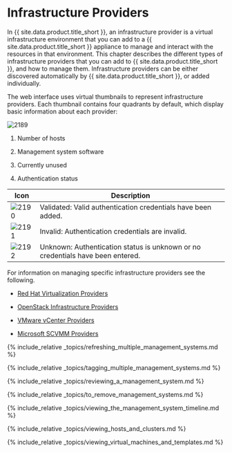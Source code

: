 # Infrastructure Providers

In {{ site.data.product.title_short }}, an infrastructure provider is a virtual
infrastructure environment that you can add to a {{ site.data.product.title_short }}
appliance to manage and interact with the resources in that environment.
This chapter describes the different types of infrastructure providers
that you can add to {{ site.data.product.title_short }}, and how to manage them.
Infrastructure providers can be either discovered automatically by
{{ site.data.product.title_short }}, or added individually.

The web interface uses virtual thumbnails to represent infrastructure
providers. Each thumbnail contains four quadrants by default, which
display basic information about each provider:

![2189](../images/2189.png)

1.  Number of hosts

2.  Management system software

3.  Currently unused

4.  Authentication status

| Icon                      | Description                                                                    |
| ------------------------- | ------------------------------------------------------------------------------ |
| ![2190](../images/2190.png) | Validated: Valid authentication credentials have been added.                   |
| ![2191](../images/2191.png) | Invalid: Authentication credentials are invalid.                               |
| ![2192](../images/2192.png) | Unknown: Authentication status is unknown or no credentials have been entered. |

For information on managing specific infrastructure providers see the following.

* [Red Hat Virtualization Providers](./infrastructure_providers/red_hat_virtualization_providers.html)

* [OpenStack Infrastructure Providers](./infrastructure_providers/openstack_infrastructure_providers.html)

* [VMware vCenter Providers](./infrastructure_providers/vmware_vcenter_providers.html)

* [Microsoft SCVMM Providers](./infrastructure_providers/microsoft_scvmm_providers.html)

{% include_relative _topics/refreshing_multiple_management_systems.md %}

{% include_relative _topics/tagging_multiple_management_systems.md %}

{% include_relative _topics/reviewing_a_management_system.md %}

{% include_relative _topics/to_remove_management_systems.md %}

{% include_relative _topics/viewing_the_management_system_timeline.md %}

{% include_relative _topics/viewing_hosts_and_clusters.md %}

{% include_relative _topics/viewing_virtual_machines_and_templates.md %}
